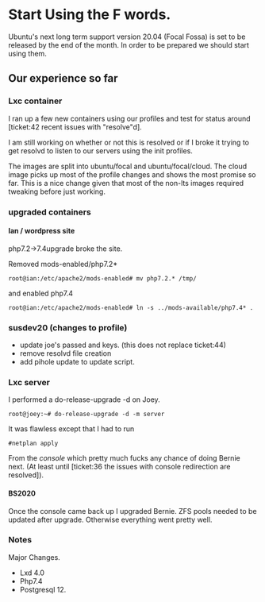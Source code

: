 <!-- StartUsingTheFwords, Version: 10, Modified: 2020/06/26, Author: feurig -->
# Start Using the F words.
Ubuntu's next long term support version 20.04 (Focal Fossa) is set to be released by the end of the month. In order to be prepared we should start using them. 

## Our experience so far
### Lxc container
I ran up a few new containers using our profiles and test for status around [ticket:42 recent issues with "resolve"d]. 

I am still working on whether or not this is resolved or if I broke it trying to get resolvd to listen to our servers using the init profiles.

The images are split into ubuntu/focal and ubuntu/focal/cloud. The cloud image picks up most of the profile changes and shows the most promise so far. This is a nice change given that most of the non-lts  images required tweaking before just working.
### upgraded containers
#### Ian / wordpress site
php7.2->7.4upgrade broke the site.

Removed mods-enabled/php7.2* 
	
	root@ian:/etc/apache2/mods-enabled# mv php7.2.* /tmp/
	
and enabled php7.4
	
	root@ian:/etc/apache2/mods-enabled# ln -s ../mods-available/php7.4* .
	
### susdev20 (changes to profile)
* update joe's passed and keys. (this does not replace ticket:44)  
* remove resolvd file creation
* add pihole update to update script. 

### Lxc server
I performed a do-release-upgrade -d on Joey.
	
	root@joey:~# do-release-upgrade -d -m server
	
It was flawless except that I had to run 
	
	#netplan apply
	
From the _console_ which pretty much fucks any chance of doing Bernie next. (At least until [ticket:36 the issues with console redirection are resolved]). 
#### BS2020
Once the console came back up I upgraded Bernie. ZFS pools needed to be updated after upgrade. Otherwise everything went pretty well.
### Notes

Major Changes.
* Lxd 4.0
* Php7.4
* Postgresql 12.

